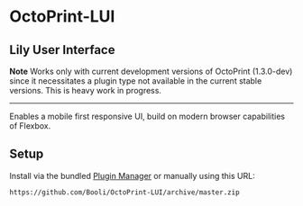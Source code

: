 # OctoPrint-LUI

Lily User Interface
----

**Note** Works only with current development versions of OctoPrint (1.3.0-dev)
since it necessitates a plugin type not available in the current stable
versions. This is heavy work in progress. 

----

Enables a mobile first responsive UI, build on modern browser capabilities of Flexbox. 

## Setup

Install via the bundled [Plugin Manager](https://github.com/foosel/OctoPrint/wiki/Plugin:-Plugin-Manager)
or manually using this URL:

    https://github.com/Booli/OctoPrint-LUI/archive/master.zip

